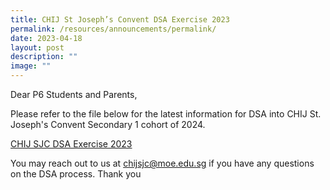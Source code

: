 ```yaml
---
title: CHIJ St Joseph’s Convent DSA Exercise 2023
permalink: /resources/announcements/permalink/
date: 2023-04-18
layout: post
description: ""
image: ""
---
```

Dear P6 Students and Parents,

Please refer to the file below for the latest information for DSA into CHIJ St. Joseph's Convent Secondary 1 cohort of 2024.

[CHIJ SJC DSA Exercise 2023](/files/Resources/Announcements/chij%20sjc%20dsa%20exercise%202023.pdf)

You may reach out to us at chijsjc@moe.edu.sg if you have any questions on the DSA process.
Thank you

